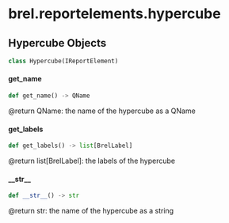 <a id="brel.reportelements.hypercube"></a>

# brel.reportelements.hypercube

<a id="brel.reportelements.hypercube.Hypercube"></a>

## Hypercube Objects

```python
class Hypercube(IReportElement)
```

<a id="brel.reportelements.hypercube.Hypercube.get_name"></a>

#### get\_name

```python
def get_name() -> QName
```

@return QName: the name of the hypercube as a QName

<a id="brel.reportelements.hypercube.Hypercube.get_labels"></a>

#### get\_labels

```python
def get_labels() -> list[BrelLabel]
```

@return list[BrelLabel]: the labels of the hypercube

<a id="brel.reportelements.hypercube.Hypercube.__str__"></a>

#### \_\_str\_\_

```python
def __str__() -> str
```

@return str: the name of the hypercube as a string


